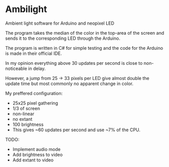 # Ambilight
Ambient light software for Arduino and neopixel LED

The program takes the median of the color in the top-area of the screen and sends it to the corresponding LED through the Arduino.

The program is written in C# for simple testing and the code for the Arduino is made in their official IDE.


In my opinion everything above 30 updates per second is close to non-noticeable in delay.

However, a jump from 25 -> 33 pixels per LED give almost double the update time but most commonly no apparent change in color.

My preffered configuration:
- 25x25 pixel gathering
- 1/3 of screen
- non-linear
- no extant
- 100 brightness
- This gives ~60 updates per second and use ~7% of the CPU.

TODO:
- Implement audio mode
- Add brightness to video
- Add extant to video
